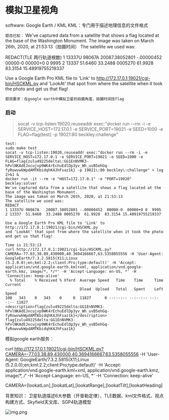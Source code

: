 # 模拟卫星视角
software: Google Earth / KML
KML：专门用于描述地理信息的文件格式

`题目已知：`
We've captured data from a satellite that shows a flag located at the base of the Washington Monument.
The image was taken on March 26th, 2020, at 21:53:13（拍摄时间）
The satellite we used was:

REDACT(TLE 两行轨道根数)
1 13337U 98067A   20087.38052801 -.00000452  00000-0  00000+0 0  9995
2 13337  51.6460  33.2488 0005270  61.9928  83.3154 15.48919755219337


Use a Google Earth Pro KML file to 'Link' to http://172.17.0.1:19021/cgi-bin/HSCKML.py
and 'LookAt' that spot from where the satellite when it took the photo and get us that flag!

`题目要求：在google earth中模拟卫星的拍摄角度、拍摄时间找flag`
### 启动
> socat -v tcp-listen:19020,reuseaddr exec:"docker run --rm -i -e SERVICE_HOST=172.17.0.1 -e SERVICE_PORT=19021 -e SEED=1000 -e FLAG=flag{test} -p 19021\:80 beckley\:challenge"

```text
test:
sudo make test
socat -v tcp-listen:19020,reuseaddr exec:"docker run --rm -i -e SERVICE_HOST=172.17.0.1 -e SERVICE_PORT=19021 -e SEED=1000 -e FLAG=flag{zulu49225delta\:GG1EnNVMK3-hPvlNKAdEJxcujvp9WK4rEchuEdlDp3yv_Wh_uvB5ehGq-fyRowvwkWpdAMTKbidqhK4JhFsaz1k} -p 19021\:80 beckley\:challenge" > log 2>&1 &
docker run -it --rm -e "HOST=172.17.0.1" -e "PORT=19020" beckley:solver
We've captured data from a satellite that shows a flag located at the base of the Washington Monument.
The image was taken on March 26th, 2020, at 21:53:13
The satellite we used was:
REDACT
1 13337U 98067A   20087.38052801 -.00000452  00000-0  00000+0 0  9995
2 13337  51.6460  33.2488 0005270  61.9928  83.3154 15.48919755219337

Use a Google Earth Pro KML file to 'Link' to http://172.17.0.1:19021/cgi-bin/HSCKML.py
and 'LookAt' that spot from where the satellite when it took the photo and get us that flag!

Time is 21:53:13
curl http://172.17.0.1:19021/cgi-bin/HSCKML.py?CAMERA=-77.03,38.89,430000,40.3694166667,63.5358055556 -H 'User-Agent: GoogleEarth/7.3.2.5815(X11;Linux (5.2.0.0);en;kml:2.2;client:Pro;type:default)' -H 'Accept: application/vnd.google-earth.kml+xml, application/vnd.google-earth.kmz, image/*, */*' -H 'Accept-Language: en-US, *' -H 'Connection: keep-alive'
  % Total    % Received % Xferd  Average Speed   Time    Time     Time  Current
                                 Dload  Upload   Total   Spent    Left  Speed
100   343    0   343    0     0  11827      0 --:--:-- --:--:-- --:--:-- 11827
<description>flag{zulu49225delta:GG1EnNVMK3-hPvlNKAdEJxcujvp9WK4rEchuEdlDp3yv_Wh_uvB5ehGq-fyRowvwkWpdAMTKbidqhK4JhFsaz1k}</description>
flag{zulu49225delta:GG1EnNVMK3-hPvlNKAdEJxcujvp9WK4rEchuEdlDp3yv_Wh_uvB5ehGq-fyRowvwkWpdAMTKbidqhK4JhFsaz1k}

```


模拟google earth服务：

curl http://172.17.0.1:19021/cgi-bin/HSCKML.py?CAMERA=-77.03,38.89,430000,40.3694166667,63.5358055556 -H 'User-Agent: GoogleEarth/7.3.2.5815(X11;Linux (5.2.0.0);en;kml:2.2;client:Pro;type:default)' -H 'Accept: application/vnd.google-earth.kml+xml, application/vnd.google-earth.kmz, image/*, */*' -H 'Accept-Language: en-US, *' -H 'Connection: keep-alive'

CAMERA=[lookatLon],[lookatLat],[lookatRange],[lookatTilt],[lookatHeading]

背景知识：
卫星轨道描述6大参数（开普勒定律）、TLE数据、kml文件格式、视点构建方式、Skyfield天文库、SGP4轨道模型

![img.png](img/img.png)
